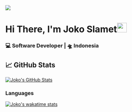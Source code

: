 ![](https://149366088.v2.pressablecdn.com/wp-content/uploads/2016/10/digitalocean-penguin-linux-wallpaper.jpg)

# Hi There, I'm Joko Slamet<img src="https://raw.githubusercontent.com/MartinHeinz/MartinHeinz/master/wave.gif" width="30px">

<h3>💻 Software Developer | 🛸 Indonesia</h3>

## &#x1f4c8; GitHub Stats
<a href="https://github.com/joko19/joko-slamet">
  <img align="center" src="https://github-readme-stats.vercel.app/api?username=joko19&show_icons=true&line_height=27&count_private=true&title_color=ffffff&text_color=c9cacc&icon_color=2bbc8a&bg_color=1d1f21" alt="Joko's GitHub Stats" />
</a>

### Languages

[![Joko's wakatime stats](https://github-readme-stats.vercel.app/api/wakatime?username=joko&layout=compact)](https://github.com/anuraghazra/github-readme-stats)

<!-- links to social media icons -->

<!-- icons with padding -->

[1.1]: http://i.imgur.com/tXSoThF.png (twitter icon with padding)
[2.1]: http://i.imgur.com/0o48UoR.png (github icon with padding)

<!-- icons without padding -->

[1.2]: http://i.imgur.com/wWzX9uB.png (twitter icon without padding)
[2.2]: http://i.imgur.com/9I6NRUm.png (github icon without padding)
[3.2]: https://raw.githubusercontent.com/joko19/joko19/master/linkedin-3-16.png (LinkedIn icon without padding)


[2]: https://github.com/joko19
[3]: https://www.linkedin.com/in/joko-slamet/

<!-- links to your social media accounts -->


<!-- Resources -->
<!-- Icons: https://simpleicons.org/ -->
<!-- GitHub Stats: https://github.com/anuraghazra/github-readme-stats -->
<!-- Emojis: https://emojipedia.org/emoji/ -->
<!-- HTML Emojis: https://www.fileformat.info/index.htm -->
<!-- Shields: https://shields.io/ -->
<!-- Awesome GitHub Profile README: https://github.com/abhisheknaiidu/awesome-github-profile-readme -->


